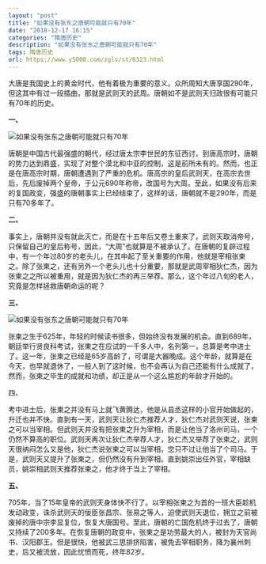 ```yaml
---
layout: "post"
title: "如果没有张东之唐朝可能就只有70年"
date: "2018-12-17 16:15"
categories: "隋唐历史"
description: "如果没有张东之唐朝可能就只有70年"
tags: 隋唐历史
url: https://www.y5000.com/zgls/st/6323.html
---
```






大唐是我国史上的黄金时代，他有着极为重要的意义。众所周知大唐享国290年，但这其中有过一段插曲，那就是武则天的武周。唐朝如不是武则天归政很有可能只有70年的历史。

**一、**

![如果没有张东之唐朝可能就只有70年](/uploads/allimg/161201/6-161201154AE58.JPG)

唐朝是中国古代最强盛的朝代，经过唐太宗李世民的东征西讨，到唐高宗时，唐朝的势力达到鼎盛，实现了对整个漠北和中亚的控制，这是前所未有的。然而，也正是在唐高宗时期，唐朝遭遇到了严重的危机。唐高宗的皇后武则天，在高宗去世后，先后废掉两个皇帝，于公元690年称帝，改国号为大周。至此，如果没有后来的复国政变，强盛的唐朝事实上已经结束了，这样的话，唐朝就不是290年，而是只有70多年了。

**二、**

事实上，唐朝并没有就此灭亡，而是在十五年后又卷土重来了，武则天取消帝号，只保留自己的皇后称号，因此，“大周”也就算是不被承认了。在唐朝的复辟过程中，有一个年过80岁的老头儿，在其中起了至关重要的作用，他就是宰相张柬之。除了张柬之，还有另外一个老头儿也十分重要，那就是武周宰相狄仁杰，因为张柬之之所以被重用，就是因为狄仁杰的再三举荐。那么，这个年过八旬的老人，究竟是怎样拯救唐朝命运的呢？

**三、**

![如果没有张东之唐朝可能就只有70年](/uploads/allimg/161201/6-161201154551b1.JPG)

张柬之生于625年，年轻的时候读书很多，但始终没有发展的机会。直到689年，朝廷举行贤良科考试，张柬之在应试的一千多人中，名列第一，总算是考中进士了。这一年，张柬之已经是65岁高龄了，可谓是大器晚成。这个年龄，就算是在今天，也早就退休了，一般人到了这时候，也不会再认为自己还能有什么成就了，然而，张柬之毕生的成就和功绩，却正是从一个这么尴尬的年龄才开始的。

四、

考中进士后，张柬之并没有马上就飞黄腾达，他是从县丞这样的小官开始做起的，升迁也并不快。直到有一天，武则天让狄仁杰推荐人才，狄仁杰对武则天说，张柬之可以当宰相。但武则天并没有把张柬之升为宰相，而是让他当了洛州司马，一个仍然不算高的职位。武则天再次让狄仁杰举荐人才，狄仁杰又举荐了张柬之，武则天很纳闷怎么又是他，狄仁杰说张柬之可以当宰相，您只不过让他当了个司马。于是，武则天又提升了张柬之，但仍然没有升到宰相。直到姚崇出任外官，宰相缺员，姚崇相武则天推荐张柬之，他才终于当上了宰相。

**五、**

705年，当了15年皇帝的武则天身体快不行了。以宰相张柬之为首的一班大臣趁机发动政变，诛杀武则天的佞臣张昌宗、张易之等人，迫使武则天退位，拥立之前被废掉的唐中宗李显复位，恢复大唐国号。至此，唐朝的亡国危机终于过去了，唐朝又持续了200多年。在恢复唐朝的政变中，张柬之是功劳最大的人，被封为天官尚书、汉阳郡王。但是很快，他被武三思排挤陷害，被免去宰相职务，降为襄州刺史，后又被流放，因此忧愤而死，终年82岁。
